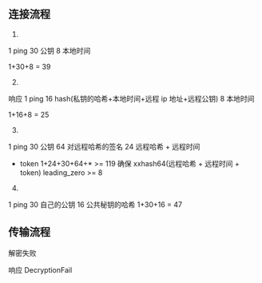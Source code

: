 ## 连接流程

1.
  1 ping
  30 公钥
  8  本地时间

  1+30+8 = 39

2.
  响应
  1 ping
  16 hash(私钥的哈希+本地时间+远程 ip 地址+远程公钥)
  8 本地时间

  1+16+8 = 25

3.
  1 ping
  30 公钥
  64 对远程哈希的签名
  24 远程哈希 + 远程时间
  * token
  1+24+30+64+* >= 119
  确保 xxhash64(远程哈希 + 远程时间 + token) leading_zero >= 8

4.
  1 ping
  30 自己的公钥
  16 公共秘钥的哈希
  1+30+16 = 47

## 传输流程

解密失败

响应 DecryptionFail
